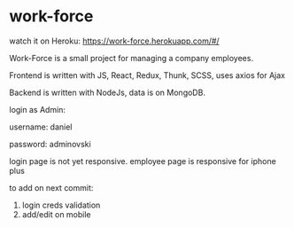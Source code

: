 # work-force

watch it on Heroku: https://work-force.herokuapp.com/#/

Work-Force is a small project for managing a company employees.

Frontend is written with JS, React, Redux, Thunk, SCSS, uses axios for Ajax

Backend is written with NodeJs, data is on MongoDB.

login as Admin:

username: daniel

password: adminovski

login page is not yet responsive.
employee page is responsive for iphone plus

to add on next commit:
1) login creds validation
2) add/edit on mobile
